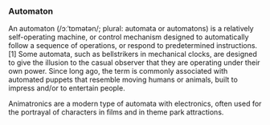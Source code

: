 ### Automaton

An automaton (/ɔːˈtɒmətən/; plural: automata or automatons) is a relatively self-operating machine, or control mechanism designed to automatically follow a sequence of operations, or respond to predetermined instructions.[1] Some automata, such as bellstrikers in mechanical clocks, are designed to give the illusion to the casual observer that they are operating under their own power. Since long ago, the term is commonly associated with automated puppets that resemble moving humans or animals, built to impress and/or to entertain people.

Animatronics are a modern type of automata with electronics, often used for the portrayal of characters in films and in theme park attractions.
